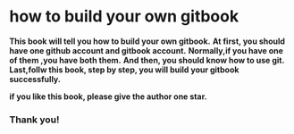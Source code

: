 # how to build your own gitbook

**This book will tell you how to build your own gitbook.**
**At first, you should have one github account and gitbook account.**
**Normally,if you have one of them ,you have both them.**
**And then, you should know how to use git.**
**Last,follw this book, step by step, you will build your gitbook successfully.**

**if you like this book, please give the author one star.**
### Thank you!
